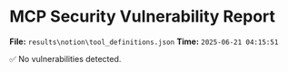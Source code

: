 # MCP Security Vulnerability Report
**File:** `results\notion\tool_definitions.json`
**Time:** `2025-06-21 04:15:51`

✅ No vulnerabilities detected.